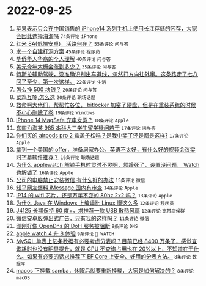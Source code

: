 # 2022-09-25

1. [苹果表示只会在中国销售的 iPhone14 系列手机上使用长江存储的闪存，大家会因此选择海淘吗](https://www.v2ex.com/t/882764) `74条评论` `iPhone`
1. [红米 8A(低端安卓)，活路何在？](https://www.v2ex.com/t/882766) `55条评论` `问与答`
1. [求一个自建打洞方案](https://www.v2ex.com/t/882721) `45条评论` `程序员`
1. [华侨华人华裔的个人理解](https://www.v2ex.com/t/882730) `40条评论` `问与答`
1. [美元今年大概会涨到多少？](https://www.v2ex.com/t/882732) `35条评论` `问与答`
1. [特斯拉辅助驾驶，没准确识别出车道线，忽然打方向往外窜。这条路走了七八回了至少，第一次这样。](https://www.v2ex.com/t/882762) `22条评论` `生活`
1. [怎么挣 500 块钱？](https://www.v2ex.com/t/882795) `20条评论` `问与答`
1. [菜鸡互啄,怎么选](https://www.v2ex.com/t/882729) `20条评论` `职场话题`
1. [救命啊大佬们，帮帮忙各位， bitlocker 加密了硬盘，但是在重装系统的时候不小心删除了卷](https://www.v2ex.com/t/882765) `19条评论` `Windows`
1. [iPhone 14 MagSafe 充电发烫？](https://www.v2ex.com/t/882802) `18条评论` `Apple`
1. [东南沿海某 985 本科大三学生留学疑问若干](https://www.v2ex.com/t/882779) `17条评论` `问与答`
1. [你们买的 airpods pro 2 盒盖子松吗？是我中奖了还是都是这样?](https://www.v2ex.com/t/882776) `17条评论` `Apple`
1. [拿到一个美国的 offer，准备居家办公，英语不太好，有什么好的视频会议实时字幕软件推荐？](https://www.v2ex.com/t/882774) `16条评论` `职场话题`
1. [为什么 applewatch 解锁手机时灵时不灵啊，烦躁死了，设置没问题， Watch 也解锁了](https://www.v2ex.com/t/882753) `16条评论` `Apple`
1. [公司的电脑禁止安装微信 有什么好的办法](https://www.v2ex.com/t/882761) `15条评论` `微信`
1. [知乎网友爆料 iMessage 国内有审查](https://www.v2ex.com/t/882763) `14条评论` `Apple`
1. [IP14 的 wifi 芯片，还是万年不变的 80hz 2x2 吗？](https://www.v2ex.com/t/882735) `13条评论` `Apple`
1. [为什么 Java 在 Windows 上编译比 Linux 慢这么多](https://www.v2ex.com/t/882781) `12条评论` `程序员`
1. [J4125 长期保持 60 度+，求推荐一款 USB 散热风扇](https://www.v2ex.com/t/882754) `12条评论` `宽带症候群`
1. [微信安卓版弹出式广告，只有我的这样吗？](https://www.v2ex.com/t/882743) `11条评论` `微信`
1. [刚刚好像 OpenDns 的 DoH 服务被阻断](https://www.v2ex.com/t/882817) `9条评论` `DNS`
1. [apple watch 4 升 8 体验](https://www.v2ex.com/t/882786) `9条评论` ` WATCH`
1. [MySQL 单表上亿条数据有必要考虑分表吗？目前已经 8400 万条了，感觉查询耗时也没有明显提升，就是 CPU 不查询占用也在 20%以上，不知道在干什么。如果有必要的话求推荐下 EF Core 上安全、好用的分表方法。](https://www.v2ex.com/t/882773) `8条评论` `数据库`
1. [macos 下挂载 samba，休眠后就要重新挂载，大家是如何解决的？](https://www.v2ex.com/t/882747) `8条评论` `macOS`
